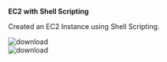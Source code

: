 **EC2 with Shell Scripting**

Created an EC2 Instance using Shell Scripting.


![download](https://github.com/Omkar052000/Ec2_with_Shell_Scripting/assets/69031979/ee32795a-5d60-47cd-98e0-aa0315827532)    
![download](https://github.com/Omkar052000/Ec2_with_Shell_Scripting/assets/69031979/12054c87-8312-44b7-955e-439081dc9509)
